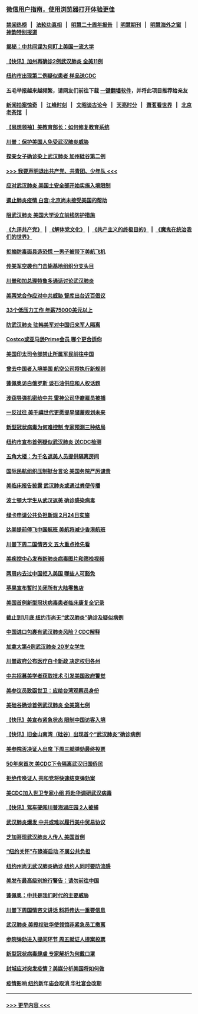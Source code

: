 ### [微信用户指南，使用浏览器打开体验更佳](https://github.com/gfw-breaker/banned-news1/blob/master/indexes/wechat-guide.md?t=0)
#### [禁闻热榜](热点新闻.md?t=0)  &nbsp;&nbsp;|&nbsp;&nbsp; [法轮功真相](https://github.com/gfw-breaker/truth/blob/master/README.md?t=0) &nbsp;&nbsp;|&nbsp;&nbsp; [明慧二十周年报告](https://github.com/gfw-breaker/mh-reports/blob/master/README.md?t=0) &nbsp;&nbsp;|&nbsp;&nbsp;[明慧期刊](https://github.com/gfw-breaker/mh-qikan) &nbsp;&nbsp;|&nbsp;&nbsp; [明慧海外之窗](https://github.com/gfw-breaker/mh-news/blob/master/README.md?t=0) &nbsp;&nbsp;|&nbsp;&nbsp; [神韵特别报道](https://github.com/gfw-breaker/mh-news/blob/master/shenyun.md?t=0)
#### [揭秘：中共间谍为何盯上美国一流大学](../pages/nsc412/n11840270.md?t=02031433) 
#### [【快讯】加州再确诊2例武汉肺炎 全美11例](../pages/nsc412/n11840339.md?t=02031433) 
#### [纽约市出现第二例疑似患者 样品送CDC](../pages/nsc412/n11840010.md?t=02031433) 
#### 五毛举报越来越频繁，请网友们前往下载 [一键翻墙软件](https://github.com/gfw-breaker/ssr-accounts)，并将此项目推荐给亲友
#### [新闻拍案惊奇](https://github.com/gfw-breaker/banned-news1/blob/master/pages/link4.md) &nbsp;&nbsp;|&nbsp;&nbsp; [江峰时刻](https://github.com/gfw-breaker/banned-news1/blob/master/pages/link4.md) &nbsp;&nbsp;|&nbsp;&nbsp; [文昭谈古论今](https://github.com/gfw-breaker/banned-news1/blob/master/pages/link4.md) &nbsp;&nbsp;|&nbsp;&nbsp; [天亮时分](https://github.com/gfw-breaker/banned-news1/blob/master/pages/link4.md) &nbsp;&nbsp;|&nbsp;&nbsp; [萧茗看世界](https://github.com/gfw-breaker/banned-news1/blob/master/pages/link4.md) &nbsp;&nbsp;|&nbsp;&nbsp; [北京老茶馆](https://github.com/gfw-breaker/banned-news1/blob/master/pages/link4.md) &nbsp;&nbsp;|&nbsp;&nbsp; 
#### [【思想领袖】美教育部长：如何修复教育系统](../pages/nsc412/n11690865.md?t=02031433) 
#### [川普：保护美国人免受武汉肺炎威胁](../pages/nsc412/n11839718.md?t=02031433) 
#### [探亲女子确诊染上武汉肺炎 加州硅谷第二例](../pages/nsc412/n11839784.md?t=02031433) 
#### [>>> 我要声明退出共产党、共青团、少年队 <<<](https://github.com/begood0513/goodnews/blob/master/quit/letter.md) 
#### [应对武汉肺炎 美国土安全部开始实施入境限制](../pages/nsc412/n11839729.md?t=02031433) 
#### [遏止肺炎疫情 白宫:北京尚未接受美国的帮助](../pages/nsc412/n11839660.md?t=02031433) 
#### [阻武汉肺炎 美国大学设立前线防护措施](../pages/nsc412/n11839479.md?t=02031433) 
#### [《九评共产党》](https://github.com/begood0513/9ping.md/blob/master/README.md) &nbsp;|&nbsp; [《解体党文化》](../../../../jtdwh.md/blob/master/README.md)  &nbsp;|&nbsp; [《共产主义的终极目的》](../../../../gczydzjmd.md/blob/master/README.md) &nbsp;|&nbsp; [《魔鬼在统治我们的世界》](../../../../mgztzwmdsj.md/blob/master/README.md) 
#### [拒摘防毒面具造恐慌 一男子被带下美航飞机](../pages/nsc412/n11839455.md?t=02031433) 
#### [传美军空袭也门击毙基地组织分支头目](../pages/nsc412/n11839210.md?t=02031433) 
#### [川普和加总理特鲁多通话讨论武汉肺炎](../pages/nsc412/n11839128.md?t=02031433) 
#### [美两党合作应对中共威胁 智库出台近百倡议](../pages/nsc412/n11838437.md?t=02031433) 
#### [33个低压力工作 年薪75000美元以上](../pages/nsc412/n11834441.md?t=02031433) 
#### [防武汉肺炎 驻韩美军对中国归来军人隔离](../pages/nsc412/n11838970.md?t=02031433) 
#### [Costco或亚马逊Prime会员 哪个更合适你](../pages/nsc412/n11834459.md?t=02031433) 
#### [美国印太司令部禁止所属军民前往中国](../pages/nsc412/n11838418.md?t=02031433) 
#### [曾去中国者入境美国 航空公司将执行新规则](../pages/nsc412/n11838375.md?t=02031433) 
#### [蓬佩奥访白俄罗斯 谈石油供应和人权话题](../pages/nsc412/n11838242.md?t=02031433) 
#### [涉窃导弹机密给中共 雷神公司华裔雇员被捕](../pages/nsc412/n11838129.md?t=02031433) 
#### [一反过往 美千禧世代更愿提早储蓄规划未来](../pages/nsc412/n11837601.md?t=02031433) 
#### [新型冠状病毒为何难控制 专家预测三种结局](../pages/nsc412/n11838002.md?t=02031433) 
#### [纽约市宣布首例疑似武汉肺炎 送CDC检测](../pages/nsc412/n11837852.md?t=02031433) 
#### [五角大楼：为千名返美人员提供隔离房间](../pages/nsc412/n11837831.md?t=02031433) 
#### [国际民航组织压制挺台言论 美国务院严厉谴责](../pages/nsc412/n11837791.md?t=02031433) 
#### [美临床报告披露 武汉肺炎或通过粪便传播](../pages/nsc412/n11837626.md?t=02031433) 
#### [波士顿大学生从武汉返美 确诊感染病毒](../pages/nsc412/n11837580.md?t=02031433) 
#### [绿卡申请公共负担新规 2月24日实施](../pages/nsc412/n11836634.md?t=02031433) 
#### [达美提前停飞中国航班 美航将减少香港航班](../pages/nsc412/n11837649.md?t=02031433) 
#### [川普下周二国情咨文 五大重点抢先看](../pages/nsc412/n11837512.md?t=02031433) 
#### [美疾控中心发布新肺炎病毒图片和筛检视频](../pages/nsc412/n11837491.md?t=02031433) 
#### [两周内去过中国拒入美国 哪些人可豁免](../pages/nsc412/n11837400.md?t=02031433) 
#### [苹果宣布暂时关闭所有大陆零售店](../pages/nsc412/n11837097.md?t=02031433) 
#### [美国首例新型冠状病毒患者临床康复全记录](../pages/nsc412/n11836513.md?t=02031433) 
#### [截止到1月底  纽约市尚无“武汉肺炎”确诊及疑似病例](../pages/nsc412/n11836657.md?t=02031433) 
#### [中国进口包裹有武汉肺炎风险？CDC解释](../pages/nsc412/n11836321.md?t=02031433) 
#### [加拿大第4例武汉肺炎 20岁女学生](../pages/nsc412/n11836537.md?t=02031433) 
#### [川普政府公布医疗白卡新政 决定权归各州](../pages/nsc412/n11836336.md?t=02031433) 
#### [中共招募美学者获取技术 引发美国政府警觉](../pages/nsc412/n11836277.md?t=02031433) 
#### [美参议员致函世卫：应给台湾观察员身份](../pages/nsc412/n11836183.md?t=02031433) 
#### [美硅谷确诊首例武汉肺炎 全美第七例](../pages/nsc412/n11836093.md?t=02031433) 
#### [【快讯】美宣布紧急状态 限制中国访客入境](../pages/nsc412/n11836030.md?t=02031433) 
#### [【快讯】旧金山南湾（硅谷）出现首个“武汉肺炎”确诊病例](../pages/nsc412/n11836084.md?t=02031433) 
#### [美参院否决证人出席 下周三就弹劾最终投票](../pages/nsc412/n11835900.md?t=02031433) 
#### [50年来首次 美CDC下令隔离武汉归国侨民](../pages/nsc412/n11835854.md?t=02031433) 
#### [拒绝传唤证人 共和党将快速结束弹劾案](../pages/nsc412/n11835573.md?t=02031433) 
#### [美CDC加入世卫专家小组 将赴华调研武汉病毒](../pages/nsc412/n11835584.md?t=02031433) 
#### [【快讯】驾车硬闯川普海湖庄园 2人被捕](../pages/nsc412/n11835785.md?t=02031433) 
#### [武汉肺炎爆发 中共或难以履行美中贸易协议](../pages/nsc412/n11834752.md?t=02031433) 
#### [芝加哥现武汉肺炎人传人 美国首例](../pages/nsc412/n11834730.md?t=02031433) 
#### [“纽约关怀”布碌崙启动  不属公共负担](../pages/nsc412/n11834269.md?t=02031433) 
#### [纽约州尚无武汉肺炎确诊  纽约人同时要防流感](../pages/nsc412/n11834247.md?t=02031433) 
#### [美发布最高级别旅行警告：请勿前往中国](../pages/nsc412/n11834038.md?t=02031433) 
#### [蓬佩奥：中共是我们时代的主要威胁](../pages/nsc412/n11833434.md?t=02031433) 
#### [川普下周国情咨文讲话 料将传达一重要信息](../pages/nsc412/n11833714.md?t=02031433) 
#### [武汉肺炎 美授权驻华使领馆非紧急员工撤离](../pages/nsc412/n11833604.md?t=02031433) 
#### [参院弹劾进入提问环节 周五就证人提案投票](../pages/nsc412/n11833522.md?t=02031433) 
#### [新型冠状病毒肆虐 专家解析为何戴口罩](../pages/nsc412/n11833332.md?t=02031433) 
#### [封城应对突发疫情？美媒分析美国将如何做](../pages/nsc412/n11831560.md?t=02031433) 
#### [疫情影响 纽约新年庙会取消 华社宴会改期](../pages/nsc412/n11831457.md?t=02031433) 

----
#### [ >>> 更早内容 <<< ](../indexes/nsc412-earlier.md)
